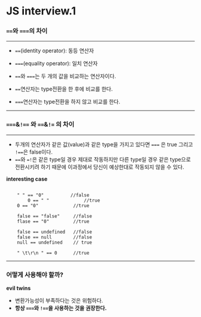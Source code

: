 # JS interview.1



### `==`와 `===`의 차이 
---------------------------------------------
+ `==`(identity operator): 동등 연산자 
 
+ `===`(equality operator): 일치 연산자
 
+ `==`와 `===`는 두 개의 값을 비교하는 연산자이다.
 
+ `==`연산자는 type전환을 한 후에 비교를 한다.
 
+ `===`연산자는 type전환을 하지 않고 비교를 한다. 

---------------------------------------------

### `===`&`!==` 와  `==`&`!=` 의 차이 
----------------------------------------------


+ 두개의 연산자가 같은 값(value)과 같은 type을 가지고 있다면 `===` 은 true 그리고 `!==`은 false이다. 
+ `==`와 `=!`은 같은 type일 경우 제대로 작동하지만 다른 type일 경우 같은 type으로 전환시키려 하기 때문에 이과정에서 당신이 예상한대로 작동되지 않을 수 있다. 

**interesting case**
<pre><code>
	" " == "0"   	    //false
        0 == " "             //true 
	0 == "0"             //true

	false == "false"     //false
	flase == "0"         //true

	false == undefined   //false
	false == null        //false
	null == undefined    // true

	" \t\r\n " == 0      //true 
</code></pre>



---------------------------------------------------------------------------------
### 어떻게 사용해야 할까? 
**evil twins**
+ 변환가능성이 부족하다는 것은 위험하다. 
+ **항상 `===`와 `!==`을 사용하는 것을 권장한다.** 
 





